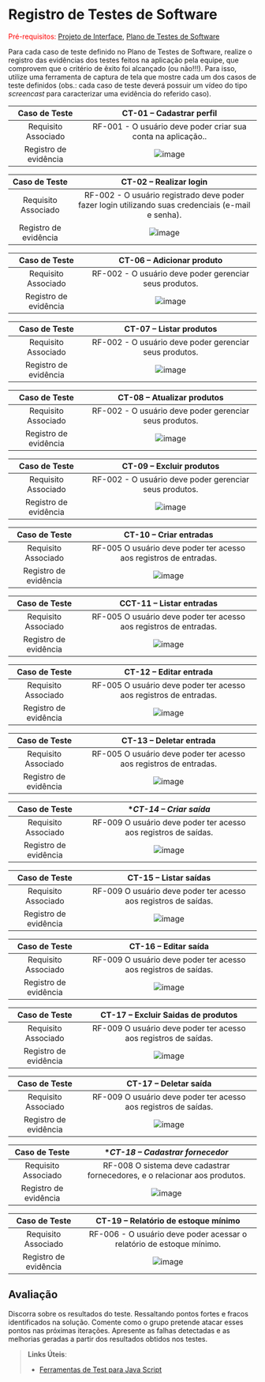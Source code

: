 # Registro de Testes de Software

<span style="color:red">Pré-requisitos: <a href="3-Projeto de Interface.md"> Projeto de Interface</a></span>, <a href="8-Plano de Testes de Software.md"> Plano de Testes de Software</a>

Para cada caso de teste definido no Plano de Testes de Software, realize o registro das evidências dos testes feitos na aplicação pela equipe, que comprovem que o critério de êxito foi alcançado (ou não!!!). Para isso, utilize uma ferramenta de captura de tela que mostre cada um dos casos de teste definidos (obs.: cada caso de teste deverá possuir um vídeo do tipo _screencast_ para caracterizar uma evidência do referido caso).

| **Caso de Teste** 	| **CT-01 – Cadastrar perfil** 	|
|:---:	|:---:	|
|	Requisito Associado 	| RF-001 - O usuário deve poder criar sua conta na aplicação.. |
|Registro de evidência | ![image](https://github.com/user-attachments/assets/5f97d835-4d68-46dc-8db4-46cf6d87fff2)|

| **Caso de Teste** 	| **CT-02 – Realizar login** 	|
|:---:	|:---:	|
|	Requisito Associado 	| RF-002 - O usuário registrado deve poder fazer login utilizando suas credenciais (e-mail e senha). |
|Registro de evidência | ![image](https://github.com/user-attachments/assets/b4e5bbb5-55a5-4c90-b208-057bb8b84ca8)|

| **Caso de Teste** 	| **CT-06 – Adicionar produto** 	|
|:---:	|:---:	|
|	Requisito Associado 	| RF-002 - O usuário deve poder gerenciar seus produtos. |
|Registro de evidência | ![image](https://github.com/user-attachments/assets/ec273127-e625-4f9a-b62e-f12e600d99f9)|

| **Caso de Teste** 	| **CT-07 – Listar produtos** 	|
|:---:	|:---:	|
|	Requisito Associado 	| RF-002 - O usuário deve poder gerenciar seus produtos. |
|Registro de evidência | ![image](https://github.com/user-attachments/assets/b1b44387-6933-456c-b05c-a97bafd9ab29)|

| **Caso de Teste** 	| **CT-08 – Atualizar produtos** 	|
|:---:	|:---:	|
|	Requisito Associado 	| RF-002 - O usuário deve poder gerenciar seus produtos. |
|Registro de evidência | ![image](https://github.com/user-attachments/assets/b173850c-adc3-40a6-86a0-4aaf468ff9e6)|

| **Caso de Teste** 	| **CT-09 – Excluir produtos** 	|
|:---:	|:---:	|
|	Requisito Associado 	| RF-002 - O usuário deve poder gerenciar seus produtos. |
|Registro de evidência | ![image](https://github.com/user-attachments/assets/b4c15bb4-23f8-4e1f-9999-86cff628135a)|

| **Caso de Teste** 	| **CT-10 – Criar entradas** 	|
|:---:	|:---:	|
|	Requisito Associado 	| RF-005	O usuário deve poder ter acesso aos registros de entradas. |
|Registro de evidência | ![image](https://github.com/user-attachments/assets/b4c15bb4-23f8-4e1f-9999-86cff628135a)|

| **Caso de Teste** 	| **CCT-11 – Listar entradas** 	|
|:---:	|:---:	|
|	Requisito Associado 	| RF-005	O usuário deve poder ter acesso aos registros de entradas. |
|Registro de evidência | ![image](https://github.com/user-attachments/assets/b4c15bb4-23f8-4e1f-9999-86cff628135a)|

| **Caso de Teste** 	| **CT-12 – Editar entrada** 	|
|:---:	|:---:	|
|	Requisito Associado 	| RF-005	O usuário deve poder ter acesso aos registros de entradas. |
|Registro de evidência | ![image](https://github.com/user-attachments/assets/b4c15bb4-23f8-4e1f-9999-86cff628135a)|

| **Caso de Teste** 	| **CT-13 – Deletar entrada** 	|
|:---:	|:---:	|
|	Requisito Associado 	| RF-005	O usuário deve poder ter acesso aos registros de entradas. |
|Registro de evidência | ![image](https://github.com/user-attachments/assets/b4c15bb4-23f8-4e1f-9999-86cff628135a)|

| **Caso de Teste** 	| **CT-14 – Criar saída* 	|
|:---:	|:---:	|
|	Requisito Associado 	| RF-009	O usuário deve poder ter acesso aos registros de saídas. |
|Registro de evidência | ![image](https://github.com/user-attachments/assets/b4c15bb4-23f8-4e1f-9999-86cff628135a)|

| **Caso de Teste** 	| **CT-15 – Listar saídas** 	|
|:---:	|:---:	|
|	Requisito Associado 	| RF-009	O usuário deve poder ter acesso aos registros de saídas. |
|Registro de evidência | ![image](https://github.com/user-attachments/assets/b4c15bb4-23f8-4e1f-9999-86cff628135a)|

| **Caso de Teste** 	| **CT-16 – Editar saída** 	|
|:---:	|:---:	|
|	Requisito Associado 	| RF-009	O usuário deve poder ter acesso aos registros de saídas. |
|Registro de evidência | ![image](https://github.com/user-attachments/assets/b4c15bb4-23f8-4e1f-9999-86cff628135a)|

| **Caso de Teste** 	| **CT-17 – Excluir Saidas de produtos** 	|
|:---:	|:---:	|
|	Requisito Associado 	| RF-009	O usuário deve poder ter acesso aos registros de saídas. |
|Registro de evidência | ![image](https://github.com/user-attachments/assets/b4c15bb4-23f8-4e1f-9999-86cff628135a)|

| **Caso de Teste** 	| **CT-17 – Deletar saída** 	|
|:---:	|:---:	|
|	Requisito Associado 	| RF-009	O usuário deve poder ter acesso aos registros de saídas.  |
|Registro de evidência | ![image](https://github.com/user-attachments/assets/b4c15bb4-23f8-4e1f-9999-86cff628135a)|

| **Caso de Teste** 	| **CT-18 – Cadastrar fornecedor* 	|
|:---:	|:---:	|
|	Requisito Associado 	| RF-008	O sistema deve cadastrar fornecedores, e o relacionar aos produtos. |
|Registro de evidência | ![image](https://github.com/user-attachments/assets/b4c15bb4-23f8-4e1f-9999-86cff628135a)|

| **Caso de Teste** 	| **CT-19 – Relatório de estoque mínimo** 	|
|:---:	|:---:	|
|	Requisito Associado 	| RF-006 - O usuário deve poder acessar o relatório de estoque mínimo. |
|Registro de evidência | ![image](https://github.com/user-attachments/assets/b4c15bb4-23f8-4e1f-9999-86cff628135a)|


## Avaliação

Discorra sobre os resultados do teste. Ressaltando pontos fortes e fracos identificados na solução. Comente como o grupo pretende atacar esses pontos nas próximas iterações. Apresente as falhas detectadas e as melhorias geradas a partir dos resultados obtidos nos testes.

> **Links Úteis**:
> - [Ferramentas de Test para Java Script](https://geekflare.com/javascript-unit-testing/)
